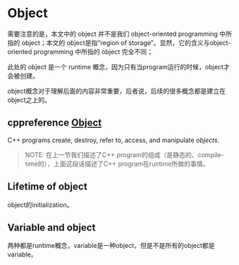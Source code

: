 # Object

需要注意的是，本文中的 object 并不是我们 object-oriented programming 中所指的 object；本文的 object是指“region of storage”。显然，它的含义与object-oriented programming 中所指的 object 完全不同；

此处的 object 是一个 runtime 概念，因为只有当program运行的时候，object才会被创建。

object概念对于理解后面的内容非常重要，后者说，后续的很多概念都是建立在object之上的。

## cppreference [Object](https://en.cppreference.com/w/cpp/language/object)

C++ programs create, destroy, refer to, access, and manipulate *objects*.

> NOTE: 在上一节我们描述了C++ program的组成（是静态的、compile-time的），上面这段话描述了C++ program在runtime所做的事情。



## Lifetime of object

object的initialization。

## Variable and object

两种都是runtime概念，variable是一种object，但是不是所有的object都是variable。